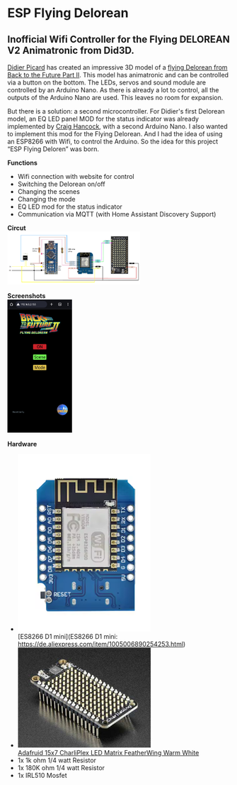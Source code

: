 # ESP Flying Delorean
## Inofficial Wifi Controller for the Flying DELOREAN V2 Animatronic from Did3D.

[Didier Picard](https://www.did3d.fr) has created an impressive 3D model of a [flying Delorean from Back to the Future Part II](https://www.cgtrader.com/3d-print-models/miniatures/vehicles/flying-delorean-v2-hq-1-8-scale-530mm-3d-print-model).
This model has animatronic and can be controlled via a button on the bottom. The LEDs, servos and sound module are controlled by an Arduino Nano. As there is already a lot to control, all the outputs of the Arduino Nano are used. This leaves no room for expansion.

But there is a solution: a second microcontroller.
For Didier's first Delorean model, an EQ LED panel MOD for the status indicator was already implemented by [Craig Hancock](https://www.facebook.com/share/p/18tshCDeAy/), with a second Arduino Nano. I also wanted to implement this mod for the Flying Delorean. And I had the idea of using an ESP8266 with Wifi, to control the Arduino. So the idea for this project “ESP Flying Deloren” was born.

**Functions**
- Wifi connection with website for control 
- Switching the Delorean on/off
- Changing the scenes
- Changing the mode
- EQ LED mod for the status indicator
- Communication via MQTT (with Home Assistant Discovery Support)

**Circut**
<br><img src="/images/circuit_diagram.png" width="300">

**Screenshots**
<br><img src="/images/Screenshot_20250405_155759_Chrome.jpg" height="300">

**Hardware**
- <img src="/images/D1MiniNodeMCU.png" width="300"><br>[ES8266 D1 mini](ES8266 D1 mini: https://de.aliexpress.com/item/1005006890254253.html)
- <img src="/images/AdafruitCharliePlex.jpg" width="300"><br>[Adafruid 15x7 CharliPlex LED Matrix FeatherWing Warm White](https://www.berrybase.de/adafruit-15x7-charlieplex-led-matrix-featherwing-warmweiss)
- 1x 1k ohm 1/4 watt Resistor
- 1x 180K ohm 1/4 watt Resistor
- 1x IRL510 Mosfet
